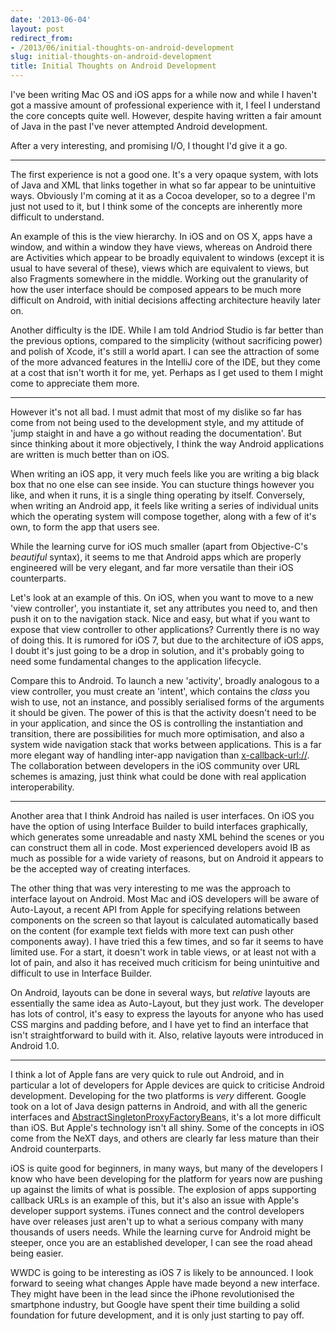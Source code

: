 ```yaml
---
date: '2013-06-04'
layout: post
redirect_from:
- /2013/06/initial-thoughts-on-android-development
slug: initial-thoughts-on-android-development
title: Initial Thoughts on Android Development
---
```


I've been writing Mac OS and iOS apps for a while now and while I haven't got a massive amount of professional experience with it, I feel I understand the core concepts quite well. However, despite having written a fair amount of Java in the past I've never attempted Android development.

After a very interesting, and promising I/O, I thought I'd give it a go.

- - -

The first experience is not a good one. It's a very opaque system, with lots of Java and XML that links together in what so far appear to be unintuitive ways. Obviously I'm coming at it as a Cocoa developer, so to a degree I'm just not used to it, but I think some of the concepts are inherently more difficult to understand.

An example of this is the view hierarchy. In iOS and on OS X, apps have a window, and within a window they have views, whereas on Android there are Activities which appear to be broadly equivalent to windows (except it is usual to have several of these), views which are equivalent to views, but also Fragments somewhere in the middle. Working out the granularity of how the user interface should be composed appears to be much more difficult on Android, with initial decisions affecting architecture heavily later on.

Another difficulty is the IDE. While I am told Andriod Studio is far better than the previous options, compared to the simplicity (without sacrificing power) and polish of Xcode, it's still a world apart. I can see the attraction of some of the more advanced features in the IntelliJ core of the IDE, but they come at a cost that isn't worth it for me, yet. Perhaps as I get used to them I might come to appreciate them more.

- - -

However it's not all bad. I must admit that most of my dislike so far has come from not being used to the development style, and my attitude of 'jump staight in and have a go without reading the documentation'. But since thinking about it more objectively, I think the way Android applications are written is much better than on iOS.

When writing an iOS app, it very much feels like you are writing a big black box that no one else can see inside. You can stucture things however you like, and when it runs, it is a single thing operating by itself. Conversely, when writing an Android app, it feels like writing a series of individual units which the operating system will compose together, along with a few of it's own, to form the app that users see.

While the learning curve for iOS much smaller (apart from Objective-C's *beautiful* syntax), it seems to me that Android apps which are properly engineered will be very elegant, and far more versatile than their iOS counterparts.

Let's look at an example of this. On iOS, when you want to move to a new 'view controller', you instantiate it, set any attributes you need to, and then push it on to the navigation stack. Nice and easy, but what if you want to expose that view controller to other applications? Currently there is no way of doing this. It is rumored for iOS 7, but due to the architecture of iOS apps, I doubt it's just going to be a drop in solution, and it's probably going to need some fundamental changes to the application lifecycle.

Compare this to Android. To launch a new 'activity', broadly analogous to a view controller, you must create an 'intent', which contains the *class* you wish to use, not an instance, and possibly serialised forms of the arguments it should be given. The power of this is that the activity doesn't need to be in your application, and since the OS is controlling the instantiation and transition, there are possibilities for much more optimisation, and also a system wide navigation stack that works between applications. This is a far more elegant way of handling inter-app navigation than [x-callback-url://](http://x-callback-url.com/). The collaboration between developers in the iOS community over URL schemes is amazing, just think what could be done with real application interoperability.

- - -

Another area that I think Android has nailed is user interfaces. On iOS you have the option of using Interface Builder to build interfaces graphically, which generates some unreadable and nasty XML behind the scenes or you can construct them all in code. Most experienced developers avoid IB as much as possible for a wide variety of reasons, but on Android it appears to be the accepted way of creating interfaces.

The other thing that was very interesting to me was the approach to interface layout on Android. Most Mac and iOS developers will be aware of Auto-Layout, a recent API from Apple for specifying relations between components on the screen so that layout is calculated automatically based on the content (for example text fields with more text can push other components away). I have tried this a few times, and so far it seems to have limited use. For a start, it doesn't work in table views, or at least not with a lot of pain, and also it has received much criticism for being unintuitive and difficult to use in Interface Builder.

On Android, layouts can be done in several ways, but *relative* layouts are essentially the same idea as Auto-Layout, but they just work. The developer has lots of control, it's easy to express the layouts for anyone who has used CSS margins and padding before, and I have yet to find an interface that isn't straightforward to build with it. Also, relative layouts were introduced in Android 1.0.

- - -

I think a lot of Apple fans are very quick to rule out Android, and in particular a lot of developers for Apple devices are quick to criticise Android development. Developing for the two platforms is *very* different. Google took on a lot of Java design patterns in Android, and with all the generic interfaces and [AbstractSingletonProxyFactoryBean][1]s, it's a lot more difficult than iOS. But Apple's technology isn't all shiny. Some of the concepts in iOS come from the NeXT days, and others are clearly far less mature than their Android counterparts.

iOS is quite good for beginners, in many ways, but many of the developers I know who have been developing for the platform for years now are pushing up against the limits of what is possible. The explosion of apps supporting callback URLs is an example of this, but it's also an issue with Apple's developer support systems. iTunes connect and the control developers have over releases just aren't up to what a serious company with many thousands of users needs. While the learning curve for Android might be steeper, once you are an established developer, I can see the road ahead being easier.

WWDC is going to be interesting as iOS 7 is likely to be announced. I look forward to seeing what changes Apple have made beyond a new interface. They might have been in the lead since the iPhone revolutionised the smartphone industry, but Google have spent their time building a solid foundation for future development, and it is only just starting to pay off.

[1]: http://static.springsource.org/spring/docs/2.5.x/api/org/springframework/aop/framework/AbstractSingletonProxyFactoryBean.html